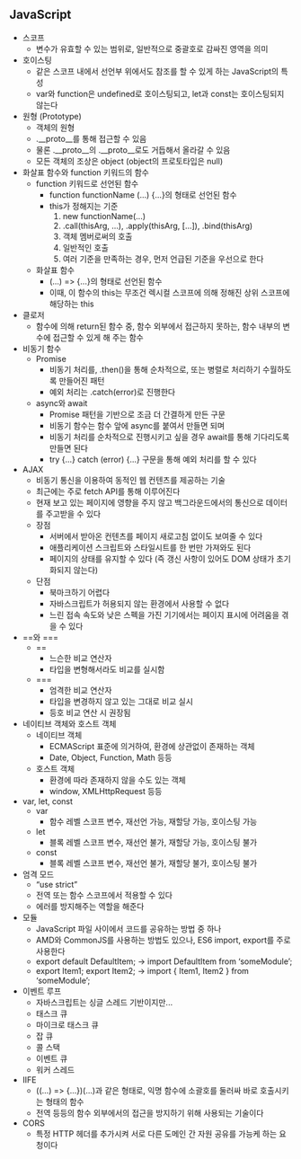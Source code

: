 ## JavaScript

- 스코프
    - 변수가 유효할 수 있는 범위로, 일반적으로 중괄호로 감싸진 영역을 의미
- 호이스팅
    - 같은 스코프 내에서 선언부 위에서도 참조를 할 수 있게 하는 JavaScript의 특성
    - var와 function은 undefined로 호이스팅되고, let과 const는 호이스팅되지 않는다
- 원형 (Prototype)
    - 객체의 원형
    - .__proto__를 통해 접근할 수 있음
    - 물론 .__proto__의 .__proto__로도 거듭해서 올라갈 수 있음
    - 모든 객체의 조상은 object (object의 프로토타입은 null)
- 화살표 함수와 function 키워드의 함수
    - function 키워드로 선언된 함수
        - function functionName (...) {...}의 형태로 선언된 함수
        - this가 정해지는 기준
            1. new functionName(...)
            2. .call(thisArg, ...), .apply(thisArg, [...]), .bind(thisArg)
            3. 객체 멤버로써의 호출
            4. 일반적인 호출
            5. 여러 기준을 만족하는 경우, 먼저 언급된 기준을 우선으로 한다
    - 화살표 함수
        - (...) => {...}의 형태로 선언된 함수
        - 이때, 이 함수의 this는 무조건 렉시컬 스코프에 의해 정해진 상위 스코프에 해당하는 this
- 클로저
    - 함수에 의해 return된 함수 중, 함수 외부에서 접근하지 못하는, 함수 내부의 변수에 접근할 수 있게 해 주는 함수
- 비동기 함수
    - Promise
        - 비동기 처리를, .then()을 통해 순차적으로, 또는 병렬로 처리하기 수월하도록 만들어진 패턴
        - 예외 처리는 .catch(error)로 진행한다
    - async와 await
        - Promise 패턴을 기반으로 조금 더 간결하게 만든 구문
        - 비동기 함수는 함수 앞에 async를 붙여서 만들면 되며
        - 비동기 처리를 순차적으로 진행시키고 싶을 경우 await를 통해 기다리도록 만들면 된다
        - try {...} catch (error) {...} 구문을 통해 예외 처리를 할 수 있다
- AJAX
    - 비동기 통신을 이용하여 동적인 웹 컨텐츠를 제공하는 기술
    - 최근에는 주로 fetch API를 통해 이루어진다
    - 현재 보고 있는 페이지에 영향을 주지 않고 백그라운드에서의 통신으로 데이터를 주고받을 수 있다
    - 장점
        - 서버에서 받아온 컨텐츠를 페이지 새로고침 없이도 보여줄 수 있다
        - 애플리케이션 스크립트와 스타일시트를 한 번만 가져와도 된다
        - 페이지의 상태를 유지할 수 있다 (즉 갱신 사항이 있어도 DOM 상태가 초기화되지 않는다)
    - 단점
        - 북마크하기 어렵다
        - 자바스크립트가 허용되지 않는 환경에서 사용할 수 없다
        - 느린 접속 속도와 낮은 스펙을 가진 기기에서는 페이지 표시에 어려움을 겪을 수 있다
- ==와 ===
    - ==
        - 느슨한 비교 연산자
        - 타입을 변형해서라도 비교를 실시함
    - ===
        - 엄격한 비교 연산자
        - 타입을 변경하지 않고 있는 그대로 비교 실시
        - 등호 비교 연산 시 권장됨
- 네이티브 객체와 호스트 객체
    - 네이티브 객체
        - ECMAScript 표준에 의거하여, 환경에 상관없이 존재하는 객체
        - Date, Object, Function, Math 등등
    - 호스트 객체
        - 환경에 따라 존재하지 않을 수도 있는 객체
        - window, XMLHttpRequest 등등
- var, let, const
    - var
        - 함수 레벨 스코프 변수, 재선언 가능, 재할당 가능, 호이스팅 가능
    - let
        - 블록 레벨 스코프 변수, 재선언 불가, 재할당 가능, 호이스팅 불가
    - const
        - 블록 레벨 스코프 변수, 재선언 불가, 재할당 불가, 호이스팅 불가
- 엄격 모드
    - “use strict”
    - 전역 또는 함수 스코프에서 적용할 수 있다
    - 에러를 방지해주는 역할을 해준다
- 모듈
    - JavaScript 파일 사이에서 코드를 공유하는 방법 중 하나
    - AMD와 CommonJS를 사용하는 방법도 있으나, ES6 import, export를 주로 사용한다
    - export default DefaultItem; → import DefaultItem from ‘someModule’;
    - export Item1; export Item2; → import { Item1, Item2 } from ‘someModule’;
- 이벤트 루프
    - 자바스크립트는 싱글 스레드 기반이지만...
    - 태스크 큐
    - 마이크로 태스크 큐
    - 잡 큐
    - 콜 스택
    - 이벤트 큐
    - 워커 스레드
- IIFE
    - ((...) => {...})(...)과 같은 형태로, 익명 함수에 소괄호를 둘러싸 바로 호출시키는 형태의 함수
    - 전역 등등의 함수 외부에서의 접근을 방지하기 위해 사용되는 기술이다
- CORS
    - 특정 HTTP 헤더를 추가시켜 서로 다른 도메인 간 자원 공유를 가능케 하는 요청이다